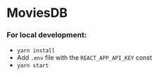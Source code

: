# MoviesDB

### For local development:

- `yarn install`
- Add `.env` file with the `REACT_APP_API_KEY` const
- `yarn start`

